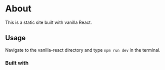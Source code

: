 # About

This is a static site built with vanilla React.

## Usage

Navigate to the vanilla-react directory and type `npm run dev` in the terminal.

### Built with
